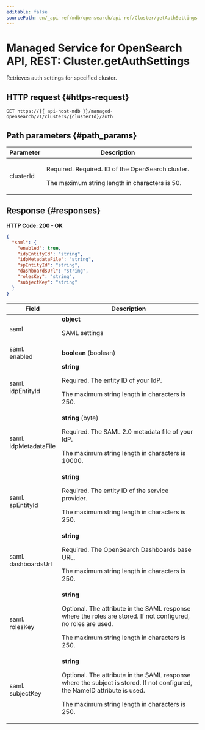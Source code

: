 ```yaml
---
editable: false
sourcePath: en/_api-ref/mdb/opensearch/api-ref/Cluster/getAuthSettings.md
---
```


# Managed Service for OpenSearch API, REST: Cluster.getAuthSettings
Retrieves auth settings for specified cluster.
 

 
## HTTP request {#https-request}
```
GET https://{{ api-host-mdb }}/managed-opensearch/v1/clusters/{clusterId}/auth
```
 
## Path parameters {#path_params}
 
Parameter | Description
--- | ---
clusterId | <p>Required. Required. ID of the OpenSearch cluster.</p> <p>The maximum string length in characters is 50.</p> 
 
## Response {#responses}
**HTTP Code: 200 - OK**

```json 
{
  "saml": {
    "enabled": true,
    "idpEntityId": "string",
    "idpMetadataFile": "string",
    "spEntityId": "string",
    "dashboardsUrl": "string",
    "rolesKey": "string",
    "subjectKey": "string"
  }
}
```

 
Field | Description
--- | ---
saml | **object**<br><p>SAML settings</p> 
saml.<br>enabled | **boolean** (boolean)
saml.<br>idpEntityId | **string**<br><p>Required. The entity ID of your IdP.</p> <p>The maximum string length in characters is 250.</p> 
saml.<br>idpMetadataFile | **string** (byte)<br><p>Required. The SAML 2.0 metadata file of your IdP.</p> <p>The maximum string length in characters is 10000.</p> 
saml.<br>spEntityId | **string**<br><p>Required. The entity ID of the service provider.</p> <p>The maximum string length in characters is 250.</p> 
saml.<br>dashboardsUrl | **string**<br><p>Required. The OpenSearch Dashboards base URL.</p> <p>The maximum string length in characters is 250.</p> 
saml.<br>rolesKey | **string**<br><p>Optional. The attribute in the SAML response where the roles are stored. If not configured, no roles are used.</p> <p>The maximum string length in characters is 250.</p> 
saml.<br>subjectKey | **string**<br><p>Optional. The attribute in the SAML response where the subject is stored. If not configured, the NameID attribute is used.</p> <p>The maximum string length in characters is 250.</p> 